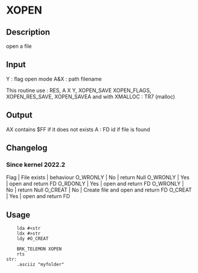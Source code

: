 # XOPEN

## Description

open a file

## Input

Y : flag open mode
A&X : path filename

This routine use :
       RES, A X Y, XOPEN_SAVE XOPEN_FLAGS, XOPEN_RES_SAVE, XOPEN_SAVEA
and with XMALLOC :
TR7 (malloc)

## Output

 AX contains $FF if it does not exists
 A : FD id if file is found

## Changelog

### Since kernel 2022.2

Flag     | File exists | behaviour
O_WRONLY |    No       | return Null
O_WRONLY |    Yes      | open and return FD
O_RDONLY |    Yes      | open and return FD
O_WRONLY |    No       | return Null
O_CREAT  |    No       | Create file and open and return FD
O_CREAT  |    Yes      | open and return FD

## Usage

``` ca65
    lda #<str
    ldx #>str
    ldy #O_CREAT

    BRK_TELEMON XOPEN
    rts
str:
    .asciiz "myfolder"
```
